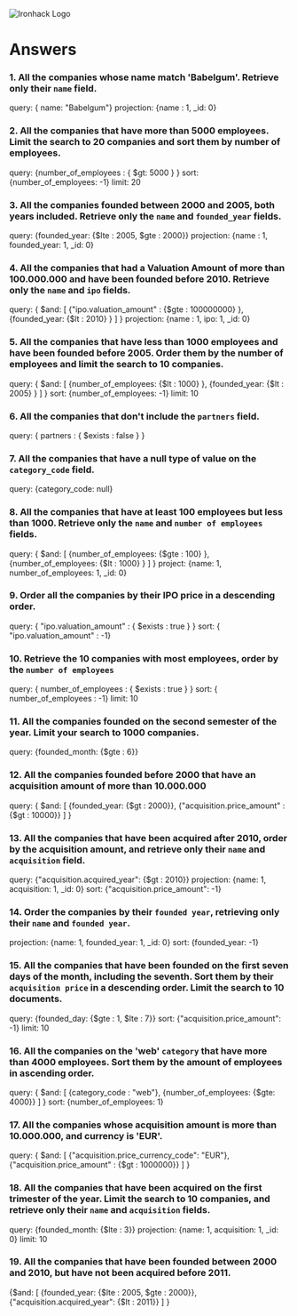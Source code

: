 ![Ironhack Logo](https://i.imgur.com/1QgrNNw.png)

# Answers

### 1. All the companies whose name match 'Babelgum'. Retrieve only their `name` field.

query: { name: "Babelgum"}
projection: {name : 1, _id: 0}

### 2. All the companies that have more than 5000 employees. Limit the search to 20 companies and sort them by **number of employees**.

query: {number_of_employees : { $gt: 5000 } } 
sort: {number_of_employees: -1}
limit: 20

### 3. All the companies founded between 2000 and 2005, both years included. Retrieve only the `name` and `founded_year` fields.

query: {founded_year: {$lte : 2005, $gte : 2000}}
projection: {name : 1, founded_year: 1, _id: 0}


### 4. All the companies that had a Valuation Amount of more than 100.000.000 and have been founded before 2010. Retrieve only the `name` and `ipo` fields.

query: { $and: [ {"ipo.valuation_amount" : {$gte : 100000000} }, {founded_year: {$lt : 2010} } ] } 
projection: {name : 1, ipo: 1, _id: 0}

### 5. All the companies that have less than 1000 employees and have been founded before 2005. Order them by the number of employees and limit the search to 10 companies.

query: { $and: [ {number_of_employees: {$lt : 1000} }, {founded_year: {$lt : 2005} } ] } 
sort: {number_of_employees: -1}
limit: 10

### 6. All the companies that don't include the `partners` field.

query: { partners : { $exists : false } }

### 7. All the companies that have a null type of value on the `category_code` field.

query: {category_code: null}

### 8. All the companies that have at least 100 employees but less than 1000. Retrieve only the `name` and `number of employees` fields.

query: { $and: [ {number_of_employees: {$gte : 100} }, {number_of_employees: {$lt : 1000} } ] }
project: {name: 1, number_of_employees: 1, _id: 0}

### 9. Order all the companies by their IPO price in a descending order.

query: { "ipo.valuation_amount" : { $exists : true } }
sort: { "ipo.valuation_amount" : -1}

### 10. Retrieve the 10 companies with most employees, order by the `number of employees`

query: { number_of_employees : { $exists : true } }
sort: { number_of_employees : -1}
limit: 10

### 11. All the companies founded on the second semester of the year. Limit your search to 1000 companies.

query: {founded_month: {$gte : 6}}

### 12. All the companies founded before 2000 that have an acquisition amount of more than 10.000.000

query: { $and: [ {founded_year: {$gt : 2000}}, {"acquisition.price_amount" : {$gt : 10000}} ] }

### 13. All the companies that have been acquired after 2010, order by the acquisition amount, and retrieve only their `name` and `acquisition` field.

query: {"acquisition.acquired_year": {$gt : 2010}}
projection: {name: 1, acquisition: 1, _id: 0}
sort: {"acquisition.price_amount": -1}

### 14. Order the companies by their `founded year`, retrieving only their `name` and `founded year`.

projection: {name: 1, founded_year: 1, _id: 0} 
sort: {founded_year: -1}

### 15. All the companies that have been founded on the first seven days of the month, including the seventh. Sort them by their `acquisition price` in a descending order. Limit the search to 10 documents.

query: {founded_day: {$gte : 1, $lte : 7}}
sort: {"acquisition.price_amount": -1}
limit: 10

### 16. All the companies on the 'web' `category` that have more than 4000 employees. Sort them by the amount of employees in ascending order.

query: { $and: [ {category_code : "web"}, {number_of_employees: {$gte: 4000}} ] }
sort: {number_of_employees: 1}

### 17. All the companies whose acquisition amount is more than 10.000.000, and currency is 'EUR'.

query: { $and: [ {"acquisition.price_currency_code": "EUR"}, {"acquisition.price_amount" : {$gt : 1000000}} ] }

### 18. All the companies that have been acquired on the first trimester of the year. Limit the search to 10 companies, and retrieve only their `name` and `acquisition` fields.

query: {founded_month: {$lte : 3}}
projection: {name: 1, acquisition: 1, _id: 0}
limit: 10

### 19. All the companies that have been founded between 2000 and 2010, but have not been acquired before 2011.

{$and: [ {founded_year: {$lte : 2005, $gte : 2000}}, {"acquisition.acquired_year": {$lt : 2011}} ] }
